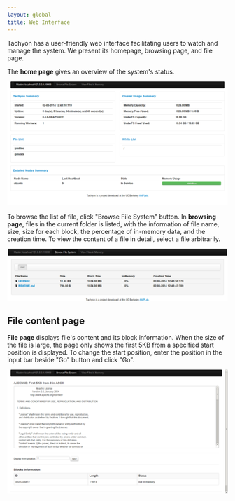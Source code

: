 ```yaml
---
layout: global
title: Web Interface
---
```


Tachyon has a user-friendly web interface facilitating users to watch and manage the system. We
present its homepage, browsing page, and file page.

The **home page** gives an overview of the system's status.

![home](./img/screenshot_home.png)


To browse the list of file, click "Browse File System" button. In **browsing page**, files in the
current folder is listed, with the information of file name, size, size for each block, the
percentage of in-memory data, and the creation time. To view the content of a file in detail, select
a file arbitrarily.

![browse](./img/screenshot_browse.png)

## File content page

**File page** displays file's content and its block information. When the size of the file is large,
the page only shows the first 5KB from a specified start position is displayed. To change the start
position, enter the position in the input bar beside "Go" button and click "Go".

![view](./img/screenshot_viewFile.png)
